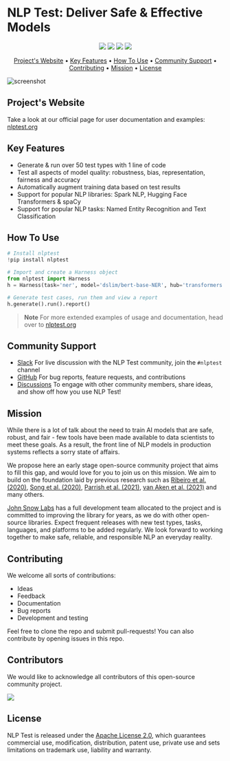 # NLP Test: Deliver Safe & Effective Models

<p align="center">
    <a href="https://github.com/JohnSnowLabs/nlptest/actions" alt="build">
        <img src="https://github.com/JohnSnowLabs/nlptest/workflows/build/badge.svg" /></a>
    <a href="https://github.com/JohnSnowLabs/nlptest/releases" alt="Current Release Version">
        <img src="https://img.shields.io/github/v/release/JohnSnowLabs/nlptest.svg?style=flat-square&logo=github" /></a>
    <a href="https://github.com/JohnSnowLabs/nlptest/blob/master/LICENSE" alt="License">
        <img src="https://img.shields.io/badge/License-Apache%202.0-blue.svg" /></a>
    <a href="https://pypi.org/project/nlptest/" alt="PyPi downloads">
        <img src="https://static.pepy.tech/personalized-badge/nlptest?period=total&units=international_system&left_color=grey&right_color=green&left_text=Downloads" /></a>
</p>


<p align="center">
  <a href="#project's-website">Project's Website</a> •
  <a href="#key-features">Key Features</a> •
  <a href="#how-to-use">How To Use</a> •
  <a href="#community-support">Community Support</a> •
  <a href="#contributing">Contributing</a> •
  <a href="#mission">Mission</a> •
  <a href="#license">License</a>
</p>

![screenshot](https://raw.githubusercontent.com/JohnSnowLabs/nlptest/main/docs/assets/images/nlptest/nlptest_flow_graphic.png)

## Project's Website

Take a look at our official page for user documentation and examples: [nlptest.org](http://nlptest.org/) 

## Key Features

- Generate & run over 50 test types with 1 line of code
- Test all aspects of model quality: robustness, bias, representation, fairness and accuracy
- Automatically augment training data based on test results
- Support for popular NLP libraries: Spark NLP, Hugging Face Transformers & spaCy 
- Support for popular NLP tasks: Named Entity Recognition and Text Classification

## How To Use

```python
# Install nlptest
!pip install nlptest

# Import and create a Harness object
from nlptest import Harness
h = Harness(task='ner', model='dslim/bert-base-NER', hub='transformers')

# Generate test cases, run them and view a report
h.generate().run().report()
```

> **Note**
> For more extended examples of usage and documentation, head over to [nlptest.org](https://www.nlptest.org)

## Community Support

- [Slack](https://www.johnsnowlabs.com/slack-redirect/) For live discussion with the NLP Test community, join the `#nlptest` channel
- [GitHub](https://github.com/JohnSnowLabs/nlptest/tree/main) For bug reports, feature requests, and contributions
- [Discussions](https://github.com/JohnSnowLabs/nlptest/discussions) To engage with other community members, share ideas, and show off how you use NLP Test!

## Mission

While there is a lot of talk about the need to train AI models that are safe, robust, and fair - few tools have been made available to data scientists to meet these goals. As a result, the front line of NLP models in production systems reflects a sorry state of affairs. 

We propose here an early stage open-source community project that aims to fill this gap, and would love for you to join us on this mission. We aim to build on the foundation laid by previous research such as [Ribeiro et al. (2020)](https://arxiv.org/abs/2005.04118), [Song et al. (2020)](https://arxiv.org/abs/2004.00053), [Parrish et al. (2021)](https://arxiv.org/abs/2110.08193), [van Aken et al. (2021)](https://arxiv.org/abs/2111.15512) and many others. 

[John Snow Labs](www.johnsnowlabs.com) has a full development team allocated to the project and is committed to improving the library for years, as we do with other open-source libraries. Expect frequent releases with new test types, tasks, languages, and platforms to be added regularly. We look forward to working together to make safe, reliable, and responsible NLP an everyday reality. 

## Contributing

We welcome all sorts of contributions:

- Ideas
- Feedback
- Documentation
- Bug reports
- Development and testing

Feel free to clone the repo and submit pull-requests! You can also contribute by opening issues in this repo.

## Contributors

We would like to acknowledge all contributors of this open-source community project. 

<a href="https://github.com/johnsnowlabs/nlptest/graphs/contributors">
  <img src="https://contrib.rocks/image?repo=johnsnowlabs/nlptest" />
</a>

## License

NLP Test is released under the [Apache License 2.0](https://github.com/JohnSnowLabs/nlptest/blob/main/LICENSE), which guarantees commercial use, modification, distribution, patent use, private use and sets limitations on trademark use, liability and warranty.

